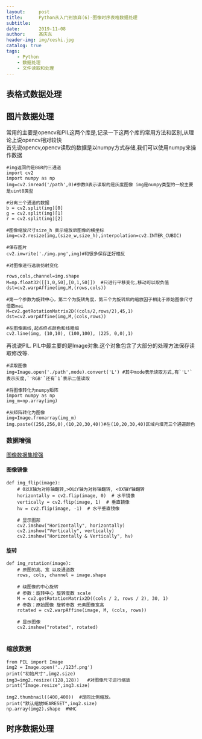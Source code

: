 ```yaml
---
layout:     post
title:      Python从入门到放弃(6)-图像时序表格数据处理
subtitle:   
date:       2019-11-08
author:     高庆东
header-img: img/ceshi.jpg
catalog: true
tags:
    - Python
    - 数据处理
    - 文件读取和处理
---
```


## 表格式数据处理
## 图片数据处理
常用的主要是opencv和PIL这两个库是,记录一下这两个库的常用方法和区别,从理论上说opencv相对较快  
首先说opencv,opencv读取的数据是以numpy方式存储,我们可以使用numpy来操作数据  
```
#img返回的是BGR的三通道
import cv2
import numpy as np
img=cv2.imread('/path',0)#参数0表示读取的是灰度图像 img是numpy类型的一般主要是uint8类型

```
```
#分离三个通道的数据
b = cv2.split(img)[0]
g = cv2.split(img)[1]
r = cv2.split(img)[2]
```
```
#图像缩放尺寸size_h 表示缩放后图像的横坐标
img=cv2.resize(img,(size_w,size_h),interpolation=cv2.INTER_CUBIC)
```

```
#保存图片
cv2.imwrite('./img.png',img)#和很多保存正好相反
```
```
#对图像进行选装仿射变化

rows,cols,channel=img.shape
M=np.float32([[1,0,50],[0,1,50]])  #只进行平移变化,移动可以取负值
dst=cv2.warpAffine(img,M,(rows,cols))

#第一个参数为旋转中心，第二个为旋转角度，第三个为旋转后的缩放因子相比于原始图像尺寸倍数mai
M=cv2.getRotationMatrix2D((cols/2,rows/2),45,1)
dst=cv2.warpAffine(img,M,(cols,rows))

#在图像画线,起点终点颜色和线粗细
cv2.line(img, (10,10), (100,100), (225, 0,0),1)
```
再说说PIL. PIL中最主要的是Image对象.这个对象包含了大部分的处理方法保存读取修改等.  
```
#读取图像
img=Image.open('./path',mode).convert('L') #其中mode表示读取方式,有`'L'`表示灰度,`'RGB'`还有`1`表示二值读取
```
```
#将图像转化为numpy矩阵
import numpy as np
img_m=np.array(img)

#从矩阵转化为图像
img=Image.fromarray(img_m)
img.paste((256,256,0),(10,20,30,40))#在(10,20,30,40)区域内填充三个通道颜色
```

### 数据增强

[图像数据集增强](https://blog.csdn.net/qq_42758024/article/details/102822329)

#### 图像镜像
```
def img_flip(image):
    # 0以X轴为对称轴翻转,>0以Y轴为对称轴翻转, <0X轴Y轴翻转
    horizontally = cv2.flip(image, 0)  # 水平镜像
    vertically = cv2.flip(image, 1)  # 垂直镜像
    hv = cv2.flip(image, -1)  # 水平垂直镜像

    # 显示图形
    cv2.imshow("Horizontally", horizontally)
    cv2.imshow("Vertically", vertically)
    cv2.imshow("Horizontally & Vertically", hv)

```
#### 旋转

```
def img_rotation(image):
    # 原图的高、宽 以及通道数
    rows, cols, channel = image.shape

    # 绕图像的中心旋转
    # 参数：旋转中心 旋转度数 scale
    M = cv2.getRotationMatrix2D((cols / 2, rows / 2), 30, 1)
    # 参数：原始图像 旋转参数 元素图像宽高
    rotated = cv2.warpAffine(image, M, (cols, rows))

    # 显示图像
    cv2.imshow("rotated", rotated)
    
```

### 缩放数据
```
from PIL import Image
img2 = Image.open('../123f.png')
print("初始尺寸",img2.size)
img3=img2.resize((128,128))   #对图像尺寸进行缩放
print("Image.resize",img3.size)

img2.thumbnail((400,400))  #是同比例缩放。
print("默认缩放NEARESET",img2.size)
np.array(img2).shape  #WHC
```
## 时序数据处理
